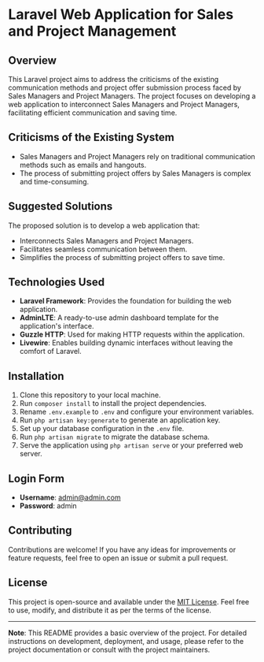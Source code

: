 # Laravel Web Application for Sales and Project Management

## Overview
This Laravel project aims to address the criticisms of the existing communication methods and project offer submission process faced by Sales Managers and Project Managers. The project focuses on developing a web application to interconnect Sales Managers and Project Managers, facilitating efficient communication and saving time.

## Criticisms of the Existing System
- Sales Managers and Project Managers rely on traditional communication methods such as emails and hangouts.
- The process of submitting project offers by Sales Managers is complex and time-consuming.

## Suggested Solutions
The proposed solution is to develop a web application that:
- Interconnects Sales Managers and Project Managers.
- Facilitates seamless communication between them.
- Simplifies the process of submitting project offers to save time.

## Technologies Used
- **Laravel Framework**: Provides the foundation for building the web application.
- **AdminLTE**: A ready-to-use admin dashboard template for the application's interface.
- **Guzzle HTTP**: Used for making HTTP requests within the application.
- **Livewire**: Enables building dynamic interfaces without leaving the comfort of Laravel.

## Installation
1. Clone this repository to your local machine.
2. Run `composer install` to install the project dependencies.
3. Rename `.env.example` to `.env` and configure your environment variables.
4. Run `php artisan key:generate` to generate an application key.
5. Set up your database configuration in the `.env` file.
6. Run `php artisan migrate` to migrate the database schema.
7. Serve the application using `php artisan serve` or your preferred web server.

## Login Form
- **Username**: admin@admin.com
- **Password**: admin

## Contributing
Contributions are welcome! If you have any ideas for improvements or feature requests, feel free to open an issue or submit a pull request.

## License
This project is open-source and available under the [MIT License](LICENSE). Feel free to use, modify, and distribute it as per the terms of the license.

---

**Note**: This README provides a basic overview of the project. For detailed instructions on development, deployment, and usage, please refer to the project documentation or consult with the project maintainers.
